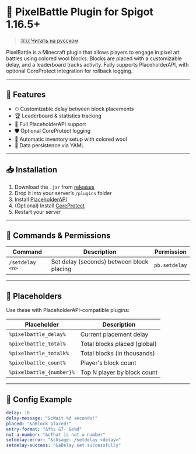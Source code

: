 # 🎨 PixelBattle Plugin for Spigot 1.16.5+

> [🇷🇺 Читать на русском](./README.ru.md)

PixelBattle is a Minecraft plugin that allows players to engage in pixel art battles using colored wool blocks. Blocks are placed with a customizable delay, and a leaderboard tracks activity. Fully supports PlaceholderAPI, with optional CoreProtect integration for rollback logging.

---

## 🚀 Features

- ⏱ Customizable delay between block placements
- 🏆 Leaderboard & statistics tracking
- 🧩 Full PlaceholderAPI support
- 🛡 Optional CoreProtect logging
- 🧱 Automatic inventory setup with colored wool
- 💾 Data persistence via YAML

---

## 📥 Installation

1. Download the `.jar` from [releases](https://github.com/YOUR-USERNAME/PixelBattlePlugin/releases)
2. Drop it into your server’s `/plugins` folder
3. Install [PlaceholderAPI](https://github.com/PlaceholderAPI/PlaceholderAPI)
4. (Optional) Install [CoreProtect](https://github.com/PlayPro/CoreProtect)
5. Restart your server

---

## 📜 Commands & Permissions

| Command         | Description                                | Permission     |
|-----------------|--------------------------------------------|----------------|
| `/setdelay <n>` | Set delay (seconds) between block placing  | `pb.setdelay`  |

---

## 🧩 Placeholders

Use these with PlaceholderAPI-compatible plugins:

| Placeholder               | Description                            |
|---------------------------|----------------------------------------|
| `%pixelbattle_delay%`     | Current placement delay                |
| `%pixelbattle_total%`     | Total blocks placed (global)           |
| `%pixelbattle_totalk%`    | Total blocks (in thousands)            |
| `%pixelbattle_count%`     | Player's block count                   |
| `%pixelbattle_{number}%`  | Top N player by block count            |

---

## 🧱 Config Example

```yaml
delay: 10
delay-message: "&cWait %d seconds!"
placed: "&aBlock placed!"
entry-format: "&f%s &7- &e%d"
not-a-number: "&cThat is not a number"
setdelay-error: "&cUsage: /setdelay <delay>"
setdelay-success: "&aDelay set successfully"
```
